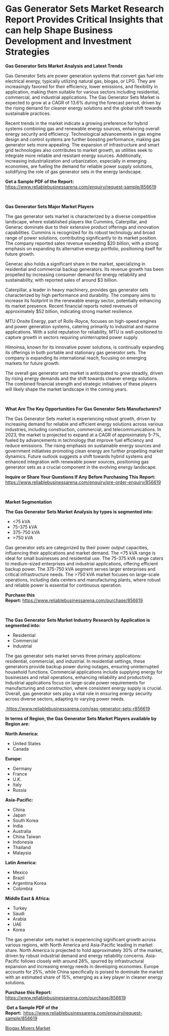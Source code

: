 <p><h1>Gas Generator Sets Market Research Report Provides Critical Insights that can help Shape Business Development and Investment Strategies</h1></p><p><strong>Gas Generator Sets Market Analysis and Latest Trends</strong></p>
<p><p>Gas Generator Sets are power generation systems that convert gas fuel into electrical energy, typically utilizing natural gas, biogas, or LPG. They are increasingly favored for their efficiency, lower emissions, and flexibility in application, making them suitable for various sectors including residential, commercial, and industrial applications. The Gas Generator Sets Market is expected to grow at a CAGR of 13.6% during the forecast period, driven by the rising demand for cleaner energy solutions and the global shift towards sustainable practices.</p><p>Recent trends in the market indicate a growing preference for hybrid systems combining gas and renewable energy sources, enhancing overall energy security and efficiency. Technological advancements in gas engine design and control systems are further boosting performance, making gas generator sets more appealing. The expansion of infrastructure and smart grid technologies also contributes to market growth, as utilities seek to integrate more reliable and resistant energy sources. Additionally, increasing industrialization and urbanization, especially in emerging economies, are fueling the demand for reliable power supply solutions, solidifying the role of gas generator sets in the energy landscape.</p></p>
<p><strong>Get a Sample PDF of the Report:&nbsp;</strong> <a href="https://www.reliablebusinessarena.com/enquiry/request-sample/856619?utm_campaign=2639&utm_medium=2&utm_source=Github&utm_content=ia&utm_term=09042025&utm_id=gas-generator-sets">https://www.reliablebusinessarena.com/enquiry/request-sample/856619</a></p>
<p>&nbsp;</p>
<p><strong>Gas Generator Sets Major Market Players</strong></p>
<p><p>The gas generator sets market is characterized by a diverse competitive landscape, where established players like Cummins, Caterpillar, and Generac dominate due to their extensive product offerings and innovation capabilities. Cummins is recognized for its robust technology and broad range of power solutions, contributing significantly to its market position. The company reported sales revenue exceeding $20 billion, with a strong emphasis on expanding its alternative energy portfolio, positioning itself for future growth.</p><p>Generac also holds a significant share in the market, specializing in residential and commercial backup generators. Its revenue growth has been propelled by increasing consumer demand for energy reliability and sustainability, with reported sales of around $3 billion.</p><p>Caterpillar, a leader in heavy machinery, provides gas generator sets characterized by high performance and durability. The company aims to increase its footprint in the renewable energy sector, potentially enhancing its market presence. Recent financial reports noted revenues of approximately $52 billion, indicating strong market resilience.</p><p>MTU Onsite Energy, part of Rolls-Royce, focuses on high-speed engines and power generation systems, catering primarily to industrial and marine applications. With a solid reputation for reliability, MTU is well-positioned to capture growth in sectors requiring uninterrupted power supply.</p><p>Himoinsa, known for its innovative power solutions, is continually expanding its offerings in both portable and stationary gas generator sets. The company is expanding its international reach, focusing on emerging markets for future growth.</p><p>The overall gas generator sets market is anticipated to grow steadily, driven by rising energy demands and the shift towards cleaner energy solutions. The combined financial strength and strategic initiatives of these players will likely shape the market landscape in the coming years.</p></p>
<p>&nbsp;</p>
<p><strong>What Are The Key Opportunities For Gas Generator Sets Manufacturers?</strong></p>
<p><p>The Gas Generator Sets market is experiencing robust growth, driven by increasing demand for reliable and efficient energy solutions across various industries, including construction, commercial, and telecommunications. In 2023, the market is projected to expand at a CAGR of approximately 5-7%, fueled by advancements in technology that improve fuel efficiency and reduce emissions. The rising emphasis on sustainable energy sources and government initiatives promoting clean energy are further propelling market dynamics. Future outlook suggests a shift towards hybrid systems and enhanced integration with renewable power sources, positioning gas generator sets as a crucial component in the evolving energy landscape.</p></p>
<p><strong>Inquire or Share Your Questions If Any Before Purchasing This Report:</strong> <a href="https://www.reliablebusinessarena.com/enquiry/pre-order-enquiry/856619?utm_campaign=2639&utm_medium=2&utm_source=Github&utm_content=ia&utm_term=09042025&utm_id=gas-generator-sets">https://www.reliablebusinessarena.com/enquiry/pre-order-enquiry/856619</a></p>
<p>&nbsp;</p>
<p><strong>Market Segmentation</strong></p>
<p><strong>The Gas Generator Sets Market Analysis by types is segmented into:</strong></p>
<p><ul><li><75 kVA</li><li>75-375 kVA</li><li>375-750 kVA</li><li>>750 kVA</li></ul></p>
<p><p>Gas generator sets are categorized by their power output capacities, influencing their applications and market demand. The <75 kVA range is ideal for small businesses and residential use. The 75-375 kVA range caters to medium-sized enterprises and industrial applications, offering efficient backup power. The 375-750 kVA segment serves larger enterprises and critical infrastructure needs. The >750 kVA market focuses on large-scale operations, including data centers and manufacturing plants, where robust and reliable power is essential for continuous operation.</p></p>
<p><strong>Purchase this Report:&nbsp;</strong><a href="https://www.reliablebusinessarena.com/purchase/856619?utm_campaign=2639&utm_medium=2&utm_source=Github&utm_content=ia&utm_term=09042025&utm_id=gas-generator-sets">https://www.reliablebusinessarena.com/purchase/856619</a></p>
<p>&nbsp;</p>
<p><strong>The Gas Generator Sets Market Industry Research by Application is segmented into:</strong></p>
<p><ul><li>Residential</li><li>Commercial</li><li>Industrial</li></ul></p>
<p><p>The gas generator sets market serves three primary applications: residential, commercial, and industrial. In residential settings, these generators provide backup power during outages, ensuring uninterrupted household functions. Commercial applications include supplying energy for businesses and retail operations, enhancing reliability and productivity. Industrial applications focus on large-scale power requirements for manufacturing and construction, where consistent energy supply is crucial. Overall, gas generator sets play a vital role in ensuring energy security across diverse sectors, adapting to varying power needs.</p></p>
<p><a href="https://www.reliablebusinessarena.com/gas-generator-sets-r856619?utm_campaign=2639&utm_medium=2&utm_source=Github&utm_content=ia&utm_term=09042025&utm_id=gas-generator-sets">&nbsp;https://www.reliablebusinessarena.com/gas-generator-sets-r856619</a></p>
<p><strong>In terms of Region, the Gas Generator Sets Market Players available by Region are:</strong></p>
<p>
    <p> <strong> North America: </strong>
        <ul>
            <li>United States</li>
            <li>Canada</li>
        </ul>
        </p> 
    <p> <strong> Europe: </strong>
        <ul>
            <li>Germany</li>
            <li>France</li>
            <li>U.K.</li>
            <li>Italy</li>
            <li>Russia</li>
        </ul>
        </p> 
    <p> <strong> Asia-Pacific: </strong>
        <ul>
            <li>China</li>
            <li>Japan</li>
            <li>South Korea</li>
            <li>India</li>
            <li>Australia</li>
            <li>China Taiwan</li>
            <li>Indonesia</li>
            <li>Thailand</li>
            <li>Malaysia</li>
        </ul>
        </p> 
    <p> <strong> Latin America: </strong>
        <ul>
            <li>Mexico</li>
            <li>Brazil</li>
            <li>Argentina Korea</li>
            <li>Colombia</li>
        </ul>
        </p> 
    <p> <strong> Middle East & Africa: </strong>
        <ul>
            <li>Turkey</li>
            <li>Saudi</li>
            <li>Arabia</li>
            <li>UAE</li>
            <li>Korea</li>
        </ul>
    </p>
    </p>
<p><p>The gas generator sets market is experiencing significant growth across various regions, with North America and Asia-Pacific leading in market share. North America is projected to hold approximately 30% of the market, driven by robust industrial demand and energy reliability concerns. Asia-Pacific follows closely with around 28%, spurred by infrastructural expansion and increasing energy needs in developing economies. Europe accounts for 25%, while China specifically is poised to dominate the market with an estimated share of 15%, emerging as a key player in cleaner energy solutions.</p></p>
<p><strong>Purchase this Report: </strong><a href="https://www.reliablebusinessarena.com/purchase/856619?utm_campaign=2639&utm_medium=2&utm_source=Github&utm_content=ia&utm_term=09042025&utm_id=gas-generator-sets">https://www.reliablebusinessarena.com/purchase/856619</a></p>
<p>&nbsp;<strong>Get a Sample PDF of the Report:&nbsp;&nbsp;</strong><a href="https://www.reliablebusinessarena.com/enquiry/request-sample/856619?utm_campaign=2639&utm_medium=2&utm_source=Github&utm_content=ia&utm_term=09042025&utm_id=gas-generator-sets">https://www.reliablebusinessarena.com/enquiry/request-sample/856619</a></p>
<p><strong></strong></p>
<p><p><a href="https://github.com/hartsockdonnette82/Market-Research-Report-List-1/blob/main/biogas-mixers-market.md?utm_campaign=2639&utm_medium=2&utm_source=Github&utm_content=ia&utm_term=09042025&utm_id=gas-generator-sets">Biogas Mixers Market</a></p></p>